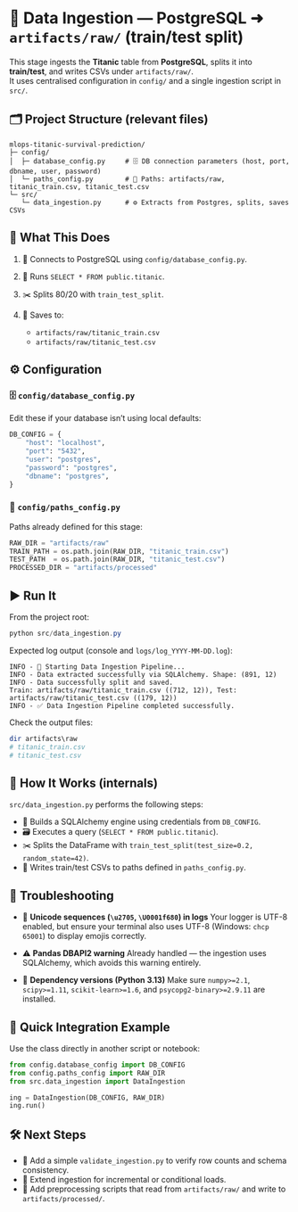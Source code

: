# 🚀 Data Ingestion — PostgreSQL ➜ `artifacts/raw/` (train/test split)

This stage ingests the **Titanic** table from **PostgreSQL**, splits it into **train/test**, and writes CSVs under `artifacts/raw/`.  
It uses centralised configuration in `config/` and a single ingestion script in `src/`.

## 🗂️ Project Structure (relevant files)

```text
mlops-titanic-survival-prediction/
├─ config/
│  ├─ database_config.py     # 🗄️ DB connection parameters (host, port, dbname, user, password)
│  └─ paths_config.py        # 📁 Paths: artifacts/raw, titanic_train.csv, titanic_test.csv
└─ src/
   └─ data_ingestion.py      # ⚙️ Extracts from Postgres, splits, saves CSVs
````

## 🎯 What This Does

1. 🧩 Connects to PostgreSQL using `config/database_config.py`.
2. 🧠 Runs `SELECT * FROM public.titanic`.
3. ✂️ Splits 80/20 with `train_test_split`.
4. 💾 Saves to:

   * `artifacts/raw/titanic_train.csv`
   * `artifacts/raw/titanic_test.csv`
 
## ⚙️ Configuration

### 🗄️ `config/database_config.py`

Edit these if your database isn’t using local defaults:

```python
DB_CONFIG = {
    "host": "localhost",
    "port": "5432",
    "user": "postgres",
    "password": "postgres",
    "dbname": "postgres",
}
```

### 📁 `config/paths_config.py`

Paths already defined for this stage:

```python
RAW_DIR = "artifacts/raw"
TRAIN_PATH = os.path.join(RAW_DIR, "titanic_train.csv")
TEST_PATH  = os.path.join(RAW_DIR, "titanic_test.csv")
PROCESSED_DIR = "artifacts/processed"
```

## ▶️ Run It

From the project root:

```powershell
python src/data_ingestion.py
```

Expected log output (console and `logs/log_YYYY-MM-DD.log`):

```
INFO - 🚀 Starting Data Ingestion Pipeline...
INFO - Data extracted successfully via SQLAlchemy. Shape: (891, 12)
INFO - Data successfully split and saved.
Train: artifacts/raw/titanic_train.csv ((712, 12)), Test: artifacts/raw/titanic_test.csv ((179, 12))
INFO - ✅ Data Ingestion Pipeline completed successfully.
```

Check the output files:

```powershell
dir artifacts\raw
# titanic_train.csv
# titanic_test.csv
```

## 🧠 How It Works (internals)

`src/data_ingestion.py` performs the following steps:

* 🧩 Builds a SQLAlchemy engine using credentials from `DB_CONFIG`.
* 🗃️ Executes a query (`SELECT * FROM public.titanic`).
* ✂️ Splits the DataFrame with `train_test_split(test_size=0.2, random_state=42)`.
* 💾 Writes train/test CSVs to paths defined in `paths_config.py`.

## 🧰 Troubleshooting

* 💬 **Unicode sequences (`\u2705`, `\U0001f680`) in logs**
  Your logger is UTF-8 enabled, but ensure your terminal also uses UTF-8 (Windows: `chcp 65001`) to display emojis correctly.

* ⚠️ **Pandas DBAPI2 warning**
  Already handled — the ingestion uses SQLAlchemy, which avoids this warning entirely.

* 🧩 **Dependency versions (Python 3.13)**
  Make sure `numpy>=2.1`, `scipy>=1.11`, `scikit-learn>=1.6`, and `psycopg2-binary>=2.9.11` are installed.

## 🔗 Quick Integration Example

Use the class directly in another script or notebook:

```python
from config.database_config import DB_CONFIG
from config.paths_config import RAW_DIR
from src.data_ingestion import DataIngestion

ing = DataIngestion(DB_CONFIG, RAW_DIR)
ing.run()
```

## 🛠️ Next Steps

* 🧪 Add a simple `validate_ingestion.py` to verify row counts and schema consistency.
* 🔁 Extend ingestion for incremental or conditional loads.
* 🧮 Add preprocessing scripts that read from `artifacts/raw/` and write to `artifacts/processed/`.